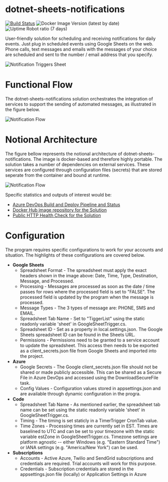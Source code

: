 # dotnet-sheets-notifications

[![Build Status](https://beckshome.visualstudio.com/dotnet-sheets-notifications/_apis/build/status/thbst16.dotnet-sheets-notifications?branchName=main)](https://beckshome.visualstudio.com/dotnet-sheets-notifications/_build/latest?definitionId=9&branchName=main)
![Docker Image Version (latest by date)](https://img.shields.io/docker/v/thbst16/azure-function-notification?logo=docker)
![Uptime Robot ratio (7 days)](https://img.shields.io/uptimerobot/ratio/7/m790221273-210b408ec2755d217c4e5e5b?logo=http) 

User-friendly solution for scheduling and receiving notifications for daily events. Just plug in scheduled events using Google Sheets on the web. Phone calls, text messages and emails with the messages of your choice are scheduled and sent to the number / email address that you specify.

![Notification Triggers Sheet](https://s3.amazonaws.com/s3.beckshome.com/20210316-notification-triggers-sheet.jpg)

# Functional Flow
The dotnet-sheets-notifications solution orchestrates the integration of services to support the sending of automated messages, as illustrated in the figure below.

![Notification Flow](https://s3.amazonaws.com/s3.beckshome.com/20220102-dotnet-sheets-notifications-functional.jpg)

# Notional Architecture
The figure bellow represents the notional architecture of dotnet-sheets-notifications. The image is docker-based and therefore highly portable. The solution takes a number of dependencies on external services. These services are configured through configuration files (secrets) that are stored seperate from the container and bound at runtime.

![Notification Flow](https://s3.amazonaws.com/s3.beckshome.com/20220102-dotnet-sheets-notifications-notional-architecture.jpg)

Specific statistics and outputs of interest would be:
* [Azure DevOps Build and Deploy Pipeline and Status](https://beckshome.visualstudio.com/dotnet-sheets-notifications/_build?definitionId=9)
* [Docker Hub image repository for the Solution](https://hub.docker.com/repository/docker/thbst16/azure-function-notification)
* [Public HTTP Health Check for the Solution](https://dotnet-sheets-notification.azurewebsites.net/)
# Configuration

The program requires specific configurations to work for your accounts and situation. The highlights of these configurations are covered below.

* **Google Sheets**
  * Spreadsheet Format - The spreadsheet must apply the exact headers shown in the image above: Date, Time, Type, Destination, Message, and Processed.
  * Processing - Messages are processed as soon as the date / time passes for rows where the processed field is set to "FALSE". The processed field is updated by the program when the message is processed.
  * Message Types - The 3 types of message are: PHONE, SMS and EMAIL.
  * Spreadsheet Tab Name - Set to "TiggerList" using the static readonly variable 'sheet' in GoogleSheetTrigger.cs.
  * Spreadsheet ID - Set as a property in local.settings.json. The Google Sheets spreadsheet ID can be found in the Sheets URL.
  * Permissions - Permissions need to be granted to a service account to update the spreadsheet. This access then needs to be exported as a client_secrets.json file from Google Sheets and imported into the project.
* **Azure**
  * Google Secrets - The Google client_secrets.json file should not be shared or made publicly accessible. This can be shared as a Secure File in Azure DevOps and accessed using the DownloadSecureFile task.
  * Config Values - Configuration values stored in appsettings.json and are available through dynamic configuration in the progra.
* **Code**
  * Spreadsheet Tab Name - As mentioned earlier, the spreadsheet tab name can be set using the static readonly variable 'sheet' in GoogleSheetTrigger.cs.
  * Timing - The timing is set staticly in a TimerTrigger CronTab value.
  * Time Zones - Processing times are currently set in EST. Times are baselined to UTC and can be set to your timezone with the static variable estZone in GoogleSheetTrigger.cs. Timezone settings are platform agnostic -- either Windows (e.g. "Eastern Standard Time") or IANA settings (e.g. "America/New York") can be used.
* **Subscriptions**
  * Accounts - Active Azure, Twilio and SendGrid subscriptions and credentials are required. Trial accounts will work for this purpose.
  * Credentials - Subscription credentials are stored in the appsettings.json file (locally) or Application Settings in Azure